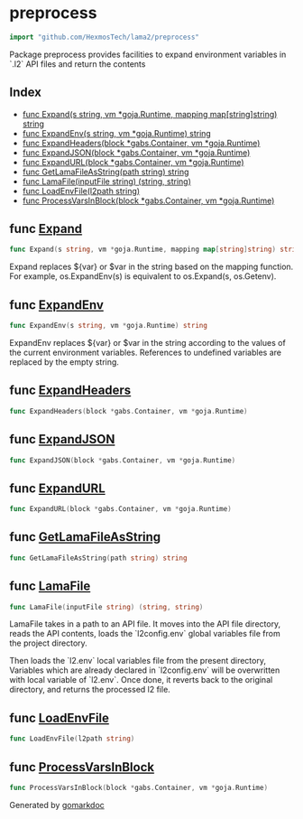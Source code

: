 <!-- Code generated by gomarkdoc. DO NOT EDIT -->

# preprocess

```go
import "github.com/HexmosTech/lama2/preprocess"
```

Package preprocess provides facilities to expand environment variables in \`.l2\` API files and return the contents

## Index

- [func Expand(s string, vm \*goja.Runtime, mapping map[string]string) string](#func-expand)
- [func ExpandEnv(s string, vm \*goja.Runtime) string](#func-expandenv)
- [func ExpandHeaders(block *gabs.Container, vm *goja.Runtime)](#func-expandheaders)
- [func ExpandJSON(block *gabs.Container, vm *goja.Runtime)](#func-expandjson)
- [func ExpandURL(block *gabs.Container, vm *goja.Runtime)](#func-expandurl)
- [func GetLamaFileAsString(path string) string](#func-getlamafileasstring)
- [func LamaFile(inputFile string) (string, string)](#func-lamafile)
- [func LoadEnvFile(l2path string)](#func-loadenvfile)
- [func ProcessVarsInBlock(block *gabs.Container, vm *goja.Runtime)](#func-processvarsinblock)

## func [Expand](https://github.com/HexmosTech/Lama2/blob/master/preprocess/expandvar.go#L19)

```go
func Expand(s string, vm *goja.Runtime, mapping map[string]string) string
```

Expand replaces $\{var\} or $var in the string based on the mapping function. For example, os.ExpandEnv\(s\) is equivalent to os.Expand\(s, os.Getenv\).

## func [ExpandEnv](https://github.com/HexmosTech/Lama2/blob/master/preprocess/expandvar.go#L74)

```go
func ExpandEnv(s string, vm *goja.Runtime) string
```

ExpandEnv replaces $\{var\} or $var in the string according to the values of the current environment variables. References to undefined variables are replaced by the empty string.

## func [ExpandHeaders](https://github.com/HexmosTech/Lama2/blob/master/preprocess/preprocess.go#L25)

```go
func ExpandHeaders(block *gabs.Container, vm *goja.Runtime)
```

## func [ExpandJSON](https://github.com/HexmosTech/Lama2/blob/master/preprocess/preprocess.go#L77)

```go
func ExpandJSON(block *gabs.Container, vm *goja.Runtime)
```

## func [ExpandURL](https://github.com/HexmosTech/Lama2/blob/master/preprocess/preprocess.go#L45)

```go
func ExpandURL(block *gabs.Container, vm *goja.Runtime)
```

## func [GetLamaFileAsString](https://github.com/HexmosTech/Lama2/blob/master/preprocess/preprocess.go#L104)

```go
func GetLamaFileAsString(path string) string
```

## func [LamaFile](https://github.com/HexmosTech/Lama2/blob/master/preprocess/preprocess.go#L118)

```go
func LamaFile(inputFile string) (string, string)
```

LamaFile takes in a path to an API file. It moves into the API file directory, reads the API contents, loads the \`l2config.env\` global variables file from the project directory.

Then loads the \`l2.env\` local variables file from the present directory, Variables which are already declared in \`l2config.env\` will be overwritten with local variable of \`l2.env\`. Once done, it reverts back to the original directory, and returns the processed l2 file.

## func [LoadEnvFile](https://github.com/HexmosTech/Lama2/blob/master/preprocess/preprocess.go#L97)

```go
func LoadEnvFile(l2path string)
```

## func [ProcessVarsInBlock](https://github.com/HexmosTech/Lama2/blob/master/preprocess/preprocess.go#L19)

```go
func ProcessVarsInBlock(block *gabs.Container, vm *goja.Runtime)
```

Generated by [gomarkdoc](https://github.com/princjef/gomarkdoc)

